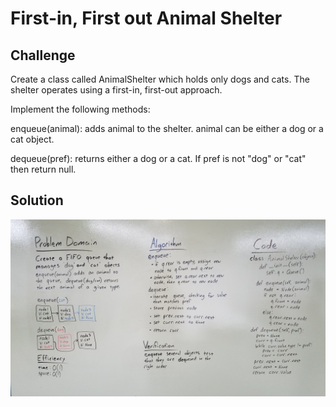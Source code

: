 # First-in, First out Animal Shelter

## Challenge
Create a class called AnimalShelter which holds only dogs and cats. The shelter operates using a first-in, first-out approach.

Implement the following methods:

enqueue(animal): adds animal to the shelter. animal can be either a dog or a cat object.

dequeue(pref): returns either a dog or a cat. If pref is not "dog" or "cat" then return null.

## Solution
![linked list whiteboard](assets/fifo.jpg)